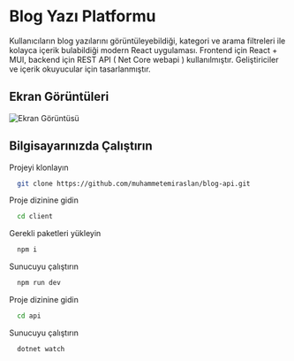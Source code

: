 # Blog Yazı Platformu

Kullanıcıların blog yazılarını görüntüleyebildiği, kategori ve arama filtreleri ile kolayca içerik bulabildiği modern React uygulaması.
Frontend için React + MUI, backend için REST API ( Net Core webapi ) kullanılmıştır. Geliştiriciler ve içerik okuyucular için tasarlanmıştır.


## Ekran Görüntüleri

![Ekran Görüntüsü](https://i.hizliresim.com/bnf3co3.png)

  
## Bilgisayarınızda Çalıştırın

Projeyi klonlayın

```bash
  git clone https://github.com/muhammetemiraslan/blog-api.git
```

Proje dizinine gidin

```bash
  cd client
```

Gerekli paketleri yükleyin

```bash
  npm i
```

Sunucuyu çalıştırın

```bash
  npm run dev
```


Proje dizinine gidin

```bash
  cd api
```

Sunucuyu çalıştırın

```bash
  dotnet watch
```

  
